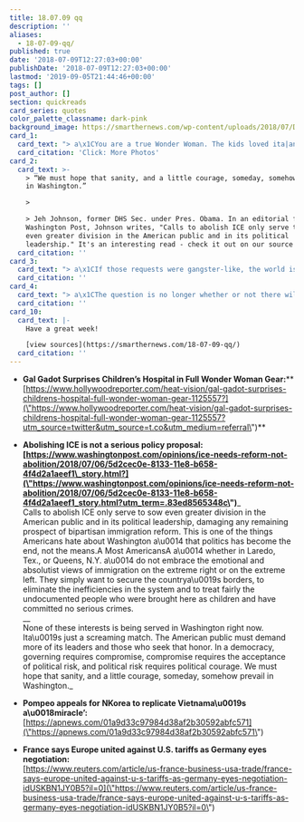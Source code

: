 ```yaml
---
title: 18.07.09 qq
description: ''
aliases:
  - 18-07-09-qq/
published: true
date: '2018-07-09T12:27:03+00:00'
publishDate: '2018-07-09T12:27:03+00:00'
lastmod: '2019-09-05T21:44:46+00:00'
tags: []
post_author: []
section: quickreads
card_series: quotes
color_palette_classname: dark-pink
background_image: https://smarthernews.com/wp-content/uploads/2018/07/DhnK726V4AAXWU-.jpg
card_1:
  card_text: "> a\x1CYou are a true Wonder Woman. The kids loved ita|and so did the staff.”\n> \n> Dr. Lucas Collazo, Inova Children's Hospital, outside of Washington D.C., where actress Gal Gadot visited in full Wonder Woman costume. \"Wonder Woman 1984\"- the sequel - is filming in the nation's capital.\n\n[Click: More Photos](https://twitter.com/WonderWomanHQ/status/1016066329692995585)"
  card_citation: 'Click: More Photos'
card_2:
  card_text: >-
    > “We must hope that sanity, and a little courage, someday, somehow prevail
    in Washington.”

    > 

    > Jeh Johnson, former DHS Sec. under Pres. Obama. In an editorial for the
    Washington Post, Johnson writes, "Calls to abolish ICE only serve to sow
    even greater division in the American public and in its political
    leadership." It's an interesting read - check it out on our source page.
  card_citation: ''
card_3:
  card_text: "> a\x1CIf those requests were gangster-like, the world is a gangstera\x1D\n> \n> Sec. of State Mike Pompeo's response to North Korean officials saying America is making \"gangster-like\" denuclearization demands of North Korea - one of the preliminary agreements made at the Singapore Summit - proving yet again the addage: The devil is in the details."
  card_citation: ''
card_4:
  card_text: "> a\x1CThe question is no longer whether or not there will be a trade war, the war has already starteda\x1D\n> \n> French Finance Minister Bruno Le Maire on the Trump administration's new 25% tax on steel & 10% tax on aluminum from Europe (in addition to new tariffs on China). Le Maire also threatened to tax digital giants like Apple who do business in favorable tax havens in Europe."
  card_citation: ''
card_10:
  card_text: |-
    Have a great week!

    [view sources](https://smarthernews.com/18-07-09-qq/)
  card_citation: ''
---
```

*   **Gal Gadot Surprises Children’s Hospital in Full Wonder Woman Gear:****  
    [https://www.hollywoodreporter.com/heat-vision/gal-gadot-surprises-childrens-hospital-full-wonder-woman-gear-1125557?](\"https://www.hollywoodreporter.com/heat-vision/gal-gadot-surprises-childrens-hospital-full-wonder-woman-gear-1125557?utm_source=twitter&utm_source=t.co&utm_medium=referral\")**
*   **Abolishing ICE is not a serious policy proposal:  
    [https://www.washingtonpost.com/opinions/ice-needs-reform-not-abolition/2018/07/06/5d2cec0e-8133-11e8-b658-4f4d2a1aeef1\_story.html?](\"https://www.washingtonpost.com/opinions/ice-needs-reform-not-abolition/2018/07/06/5d2cec0e-8133-11e8-b658-4f4d2a1aeef1_story.html?utm_term=.83ed8565348c\")**_  
    Calls to abolish ICE only serve to sow even greater division in the American public and in its political leadership, damaging any remaining prospect of bipartisan immigration reform. This is one of the things Americans hate about Washington a\\u0014 that politics has become the end, not the means.A Most AmericansA a\\u0014 whether in Laredo, Tex., or Queens, N.Y. a\\u0014 do not embrace the emotional and absolutist views of immigration on the extreme right or on the extreme left. They simply want to secure the countrya\\u0019s borders, to eliminate the inefficiencies in the system and to treat fairly the undocumented people who were brought here as children and have committed no serious crimes.  
    __  
    None of these interests is being served in Washington right now. Ita\\u0019s just a screaming match. The American public must demand more of its leaders and those who seek that honor. In a democracy, governing requires compromise, compromise requires the acceptance of political risk, and political risk requires political courage. We must hope that sanity, and a little courage, someday, somehow prevail in Washington._

*   **Pompeo appeals for NKorea to replicate Vietnama\\u0019s a\\u0018miracle’:**  
    [https://apnews.com/01a9d33c97984d38af2b30592abfc571](\"https://apnews.com/01a9d33c97984d38af2b30592abfc571\")
*   **France says Europe united against U.S. tariffs as Germany eyes negotiation:**  
    [https://www.reuters.com/article/us-france-business-usa-trade/france-says-europe-united-against-u-s-tariffs-as-germany-eyes-negotiation-idUSKBN1JY0B5?il=0](\"https://www.reuters.com/article/us-france-business-usa-trade/france-says-europe-united-against-u-s-tariffs-as-germany-eyes-negotiation-idUSKBN1JY0B5?il=0\")